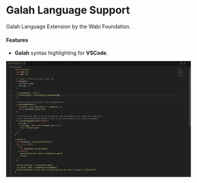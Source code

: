 # Galah Language Support

Galah Language Extension by the Wabi Foundation.

#### Features

- **Galah** syntax highlighting for **VSCode**.

![ScreenShot](https://github.com/wabiverse/galah_vscode_extension/blob/main/images/galahsample_vscode.png?raw=true)
